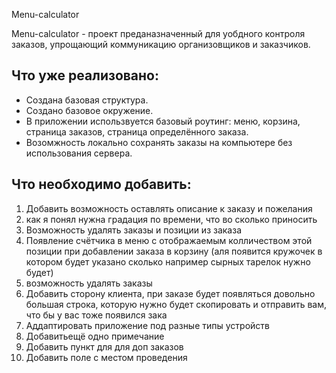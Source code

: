 Menu-calculator

Menu-calculator - проект преданазначенный для уобдного контроля заказов, упрощающий коммуникацию организовщиков и заказчиков.

## Что уже реализовано:
* Создана базовая структура.
* Создано базовое окружение.
* В приложении использвуется базовый роутинг: меню, корзина, страница заказов, страница определённого заказа.
* Возомжность локально сохранять заказы на компьютере без использования сервера.

## Что необходимо добавить:

1) Добавить возможность оставлять описание к заказу и пожелания
2) как я понял нужна градация по времени, что во сколько приносить
3) Возможность удалять заказы и позиции из заказа
4) Появление счётчика в меню с отображаемым колличеством этой позиции при добавлении заказа в корзину (аля появится кружочек в котором будет указано сколько например сырных тарелок нужно будет)
5) возможность удалять заказы
6) Добавить сторону клиента, при заказе будет появляться довольно большая строка, которую нужно будет скопировать и отправить вам, что бы у вас тоже появился зака
7) Аддаптировать приложение под разные типы устройств
8) Добавитьещё одно примечание
9) Добавить пункт для для доп заказов
10) Добавить поле с местом проведения